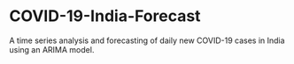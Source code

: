 # COVID-19-India-Forecast
A time series analysis and forecasting of daily new COVID-19 cases in India using an ARIMA model.
